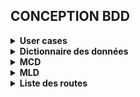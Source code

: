 ## CONCEPTION BDD
<details>
    <summary>
        <strong>User cases</strong>
    </summary>

En tant que...|Je veux pouvoir..|Afin de...|Version
|-|-|-|-|
VISITEUR|Accéder à la page **ACCUEIL** *(bannière)*|présentation|1.0|
VISITEUR|Accéder à la page **LES VIDÉOS** *(BURGER menu)*|voir la liste des vidéos sous forme de vignette (vignette principale)|1.0|
VISITEUR|Accéder à la page **RECHERCHE** *(BURGER menu)*|trouver rapidement un film à partir de différents critères de recherche|1.0|
VISITEUR|Accéder au **FORMULAIRE DE CONTACT** *(menu CONTACT)*|Envoyer un mail aux admins|1.0|
VISITEUR|Accéder au **FORMULAIRE D’INSCRIPTION** *(menu USER)*|s’inscrire|1.0|
VISITEUR|Accéder à la page **LA VIDÉO DU MOMENT** *(BURGER menu)*|voir la vignette détaillée d’un film|1.0|
UTILISATEUR|Accéder à la page **ACCUEIL** *(bannière)*|présentation|1.0
UTILISATEUR|Accéder à la page **LES VIDÉOS** *(BURGER menu)*|voir la liste des vidéos sous forme de vignette (vignette principale + vignette détails)|1.1
UTILISATEUR|Accéder à la page **RECHERCHE** *(BURGER menu)*|trouver rapidement un film à partir de différents critères de recherche (ajout du critère support)|1.1|
UTILISATEUR|Accéder au **FORMULAIRE DE CONTACT** *(menu CONTACT)*|Envoyer un mail aux admins|1.0|UTILISATEUR|Accéder au **FORMULAIRE DE CONNEXION** *(menu USER)*|se connecter|1.1|
UTILISATEUR|Accéder à la page **MES FAVORIS** *(BURGER menu)*|voir la liste de mes films favoris|1.1|
UTILISATEUR|Accéder à la page **LA VIDÉO DU MOMENT** *(BURGER menu)*|voir la vignette détaillée d’un film|1.0|
UTILISATEUR|Accéder à la page **MES PROPOSITIONS** *(BURGER menu)*|voir les films qui me sont proposés par rapport à mes goûts ou en général|1.1|
UTILISATEUR|Accéder à la page **MES SÉANCES** *(BURGER menu)*|Voir la liste de mes séances|1.1|
UTILISATEUR|Accéder à la page **MES AVIS** *(BURGER menu)*|Voir la liste de mes avis|1.1|
UTILISATEUR|Accéder à la page **MON PROFIL** *(menu USER)*|Modifier / Supprimer mon profil utilisateur|1.1|ADMINISTRATEUR|Accéder à la page **ACCUEIL** *(bannière)*|présentation|1.0|
ADMINISTRATEUR|Accéder à la page **LES VIDÉOS** *(BURGER menu)*|voir la liste des vidéos sous forme de vignette (vignette princi|pale + vignette détails)|1.1|
ADMINISTRATEUR|Accéder à la page **RECHERCHE** *(BURGER menu)*|trouver rapidement un film à partir de différents critères de recherche (ajout du critère support)|1.1|
ADMINISTRATEUR|Accéder au **FORMULAIRE DE CONTACT** *(menu CONTACT)*|Envoyer un mail aux admins|1.0|
ADMINISTRATEUR|Accéder au **FORMULAIRE DE CONNEXION** *(menu USER)*|se connecter|1.1|
ADMINISTRATEUR|Accéder à la page **MES FAVORIS** *(BURGER menu)*|voir la liste de mes films favoris|1.1|
ADMINISTRATEUR|Accéder à la page **LA VIDÉO DU MOMENT** *(BURGER menu)*|voir la vignette détaillée d’un film|1.1|
ADMINISTRATEUR|Accéder à la page **MES PROPOSITIONS** *(BURGER menu)*|voir les films qui me sont proposés par rapport à mes goûts ou en général|1.1|
ADMINISTRATEUR|Accéder à la page **MES SÉANCES** *(BURGER menu)*|Voir la liste de mes séances|1.1|
ADMINISTRATEUR|Accéder à la page **MES AVIS** *(BURGER menu)*|Voir la liste de mes avis|1.1|
ADMINISTRATEUR|Accéder à la page **AJOUT ADMIN** *(menu USER)*|Ajouter un nouvel admin|1.2|
ADMINISTRATEUR|Accéder à la page **MON PROFIL** *(menu USER)*|Modifier / Supprimer mon profil utilisateur|1.1|
ADMINISTRATEUR|Accéder à la page **AJOUT FILM** *(BURGER menu)*|Ajouter un film|1.2|
ADMINISTRATEUR|Accéder à la page **SUPPORT** *(BURGER menu)*|Gérer les supports (ajout, modif, suppression)|1.2|
ADMINISTRATEUR|Accéder à la page **MODIFIER FILM** *(BURGER menu)*|changer le support d’un film|1.2|
ADMINISTRATEUR|Accéder à la page **VALIDER UN AVIS** *(BURGER menu)*|Valider / Refuser un avis|1.2|
ADMINISTRATEUR|Accéder à la page **SUPPRIMER UN COMPTE UTILISATEUR** *(BURGER menu)*|supprimer un compte utilisateur|1.2|
ADMINISTRATEUR|Accéder à la page **STATS** *(BURGER menu)*|voir différentes stats|1.2|

</details>

<details>
    <summary>
        <strong>Dictionnaire des données</strong>
    </summary>

### Entités :

-  **USER**
  
Nom|Description|Type|Commentaire|Contraintes|
-|-|-|-|-|
id|PK|INT|Clé primaire|UNIQUE, NOT NULL|
pseudo|pseudo|TEXT|-|UNIQUE, NOT NULL|
email|adresse mail|TEXT|Vérifier la validité de l’adresse|NOT NULL|
password|mot de passe|password|création d’un type|NOT NULL|
type|type d’utilisateur|TEXT|user ou admin|NOT NULL, DEFAULT user|
email_alert|pour déclencher l'envoi d'un mail d'alerte|BOOLEAN|true: email envoyé à chaque connexion|NOT NULL|
updated_at|date de mise à jour|TIMESTAMPTZ|la création n’est pas une mise à jour|-|
created_at|date de création|TIMESTAMPTZ|-|NOT NULL|

-  **MOVIE**
  
Nom|Description|Type|Commentaire|Contraintes|
-|-|-|-|-|
id|PK|INT|Clé primaire|UNIQUE, NOT NULL|
title|titre|TEXT|-|NOT NULL|
tag_line|sous-titre|TEXT|-|-|
release_date|date de réalisation|DATE|-|-|
revenue|revenus générés|INT|en $|-|
budget|budget|INT|en $|-|
profitability_ratio|ratio de rentabilité (revenus/budget)|NUMBER|exprimé en %|-|
runtime|durée|INT|en min|-|
poster|affiche|TEXT|-|-|
overview|synopsis|TEXT|en français|-|
for_adult|pour adulte|BOOLEAN|-|-|
support_id|support|INT|Foreign Key|NOT NULL|
director_id|réalisateur|INT|Foreign Key|NOT NULL|
collection_id|collection|INT|Foreign Key|NOT NULL|
tmdb_id|id TMDB pour retrouver le détail grâce à l’API de TMDB|INT|pour retrouver le détail d’un contenu grâce à l’API de TMDB|NOT NULL|
updated_at|date de mise à jour|TIMESTAMPTZ|la création n’est pas une mise à jour|-|
created_at|date de création|TIMESTAMPTZ|-|NOT NULL|

-  **SESSION**
  
Nom|Description|Type|Commentaire|Contraintes|
-|-|-|-|-|
id|PK|INT|Clé primaire|UNIQUE, NOT NULL|
date|date de la séance|DATE|-|NOT NULL|
user_id|id de l’utilisateur qui a choisi le contenu|INT|Foreign Key|NOT NULL|
movie_id|id du film|INT|Foreign Key|NOT NULL|
updated_at|date de mise à jour|TIMESTAMPTZ|la création n’est pas une mise à jour|-|
created_at|date de création|TIMESTAMPTZ|-|NOT NULL|

-  **SUPPORT**
  
Nom|Description|Type|Commentaire|Contraintes|
-|-|-|-|-|
id|PK|INT|Clé primaire|UNIQUE, NOT NULL|
type|type de support|TEXT|(CD - DD - USB - DVD)|NOT NULL|
name|nom du support|TEXT|-|NOT NULL|
updated_at|date de mise à jour|TIMESTAMPTZ|la création n’est pas une mise à jour|-|
created_at|date de création|TIMESTAMPTZ|-|NOT NULL|

-  **REVIEW**
  
Nom|Description|Type|Commentaire|Contraintes|
-|-|-|-|-|
id|PK|INT|Clé primaire|UNIQUE, NOT NULL|
user_id|id de l’utilisateur qui a rédigé l’avis|INT|Foreign Key|NOT NULL|
date|Date de rédaction de l’avis|DATE|-|NOT NULL|
score|Note du contenu|INT|de 0 à 5 par pas de 0.5|NOT NULL|
comment|Commentaire|TEXT|-|NULLABLE|
movie_id|id du film|INT|Foreign Key|NOT NULL|
session_id|id de la session|INT|Foreign Key|NOT NULL|
updated_at|date de mise à jour|TIMESTAMPTZ|la création n’est pas une mise à jour|-|
created_at|date de création|TIMESTAMPTZ|-|NOT NULL|

-  **GENRE**
  
Nom|Description|Type|Commentaire|Contraintes|
-|-|-|-|-|
id|PK|INT|Clé primaire|UNIQUE, NOT NULL|
name|nom du genre|TEXT|-|NOT NULL|
updated_at|date de mise à jour|TIMESTAMPTZ|la création n’est pas une mise à jour|-|
created_at|date de création|TIMESTAMPTZ|-|NOT NULL|

-  **COLLECTION**
  
Nom|Description|Type|Commentaire|Contraintes|
-|-|-|-|-|
id|PK|INT|Clé primaire|UNIQUE, NOT NULL|
name|nom du genre|TEXT|-|NOT NULL|
updated_at|date de mise à jour|TIMESTAMPTZ|la création n’est pas une mise à jour|-|
created_at|date de création|TIMESTAMPTZ|-|NOT NULL|

-  **PRODUCTION_COMPANY**
  
Nom|Description|Type|Commentaire|Contraintes|
-|-|-|-|-|
id|PK|INT|Clé primaire|UNIQUE, NOT NULL|
logo|chemin du logo|TEXT|-|-|
iso_3166|code ISO du pays|TEXT|2 caractères (US - FR ...) permet d’obtenir le drapeau|NOT NULL|
name|nom de la société de production|TEXT|-|NOT NULL|
updated_at|date de mise à jour|TIMESTAMPTZ|la création n’est pas une mise à jour|-|
created_at|date de création|TIMESTAMPTZ|-|NOT NULL|

-  **PRODUCTION_COUNTRY**
  
Nom|Description|Type|Commentaire|Contraintes|
-|-|-|-|-|
id|PK|INT|Clé primaire|UNIQUE, NOT NULL|
iso_3166|code ISO du pays|TEXT|2 caractères (US - FR ...) permet d’obtenir le drapeau|NOT NULL|
name|nom du pays de production|TEXT|-|NOT NULL|
updated_at|date de mise à jour|TIMESTAMPTZ|la création n’est pas une mise à jour|-|
created_at|date de création|TIMESTAMPTZ|-|NOT NULL|

-  **ACTOR**
  
Nom|Description|Type|Commentaire|Contraintes|
-|-|-|-|-|
id|PK|INT|Clé primaire|UNIQUE, NOT NULL|
name|nom de l‘acteur|TEXT|-|NOT NULL|
character|nom du personnage|TEXT|-|NOT NULL|
updated_at|date de mise à jour|TIMESTAMPTZ|la création n’est pas une mise à jour|-|
created_at|date de création|TIMESTAMPTZ|-|NOT NULL|

-  **DIRECTOR**
  
Nom|Description|Type|Commentaire|Contraintes|
-|-|-|-|-|
id|PK|INT|Clé primaire|UNIQUE, NOT NULL|
photo|photo du réalisateur|TEXT|-|-|
name|nom du réalisateur|TEXT|-|NOT NULL|
updated_at|date de mise à jour|TIMESTAMPTZ|la création n’est pas une mise à jour|-|
created_at|date de création|TIMESTAMPTZ|-|NOT NULL|

-  **FAVORITE**
  
Nom|Description|Type|Commentaire|Contraintes|
-|-|-|-|-|
id|PK|INT|Clé primaire|UNIQUE, NOT NULL|
user_id|id de l’utilisateur|INT|Foreign key|NOT NULL|
movie_id|id du film|INT|Foreign key|NOT NULL|
updated_at|date de mise à jour|TIMESTAMPTZ|la création n’est pas une mise à jour|-|
created_at|date de création|TIMESTAMPTZ|-|NOT NULL|

-  **SEE**
  
Nom|Description|Type|Commentaire|Contraintes|
-|-|-|-|-|
id|PK|INT|Clé primaire|UNIQUE, NOT NULL|
user_id|id de l’utilisateur|INT|Foreign key|NOT NULL|
movie_id|id du film|INT|Foreign key|NOT NULL|
updated_at|date de mise à jour|TIMESTAMPTZ|la création n’est pas une mise à jour|-|
created_at|date de création|TIMESTAMPTZ|-|NOT NULL|

-  **PLAY**
  
Nom|Description|Type|Commentaire|Contraintes|
-|-|-|-|-|
id|PK|INT|Clé primaire|UNIQUE, NOT NULL|
actor_id|id de l’acteur|INT|Foreign key|NOT NULL|
movie_id|id du film|INT|Foreign key|NOT NULL|
updated_at|date de mise à jour|TIMESTAMPTZ|la création n’est pas une mise à jour|-|
created_at|date de création|TIMESTAMPTZ|-|NOT NULL|

-  **PRODUCTION**
  
Nom|Description|Type|Commentaire|Contraintes|
-|-|-|-|-|
id|PK|INT|Clé primaire|UNIQUE, NOT NULL|
production_company_id|id de la société de production|INT|-|NOT NULL|
movie_id|id du film|INT|Foreign key|NOT NULL|
updated_at|date de mise à jour|TIMESTAMPTZ|la création n’est pas une mise à jour|-|
created_at|date de création|TIMESTAMPTZ|-|NOT NULL|

-  **TYPE**
  
Nom|Description|Type|Commentaire|Contraintes|
-|-|-|-|-|
id|PK|INT|Clé primaire|UNIQUE, NOT NULL|
genre_id|id du genre|INT|Foreign key|NOT NULL|
movie_id|id du film|INT|Foreign key|NOT NULL|
updated_at|date de mise à jour|TIMESTAMPTZ|la création n’est pas une mise à jour|-|
created_at|date de création|TIMESTAMPTZ|-|NOT NULL|

-  **ORIGINE**
  
Nom|Description|Type|Commentaire|Contraintes|
-|-|-|-|-|
id|PK|INT|Clé primaire|UNIQUE, NOT NULL|
production_country_id|id du pays de production|INT|Foreign key|NOT NULL|
movie_id|id du film|INT|Foreign key|NOT NULL|
updated_at|date de mise à jour|TIMESTAMPTZ|la création n’est pas une mise à jour|-|
created_at|date de création|TIMESTAMPTZ|-|NOT NULL|
</details>

<details>

<summary>
<strong>MCD</strong>
</summary>
REVIEW: date, score, comment
PARTICIPE, 11 SESSION, 0N USER
SESSION: date
DIFFUSE, 0N MOVIE, 11 SESSION
SUPPORT: type, name
:

DONNE, 11 REVIEW, 0N USER
USER: pseudo, email, password, type
VOIT, 0N MOVIE, 0N USER
EST STOCKE, 1N SUPPORT, 11 MOVIE
JOUE, 1N MOVIE, 1N ACTOR
ACTOR: name, character

COLLECTION: name
APPARTIENT A, 1N COLLECTION, 01 MOVIE
MOVIE: title, tag-line, release date, revenue, budget,profitability ratio, runtime, poster, overview, for adult, tmdb id
EST PRODUIT PAR , 1N PRODUCTION COMPANY, 1N MOVIE
PRODUCTION COMPANY: logo, iso 3166, name
:

DIRECTOR: photo, name
EST REALISE, 1N DIRECTOR, 11 MOVIE
VIENT DE , 1N PRODUCTION COUNTRY, 1N MOVIE
PRODUCTION COUNTRY: iso 3166, name
EST DE TYPE, 1N GENRE, 1N MOVIE
GENRE: name

![MCD](./../specification/images/MCD.jpg)

</details>
<details>
<summary>
<strong>MLD</strong>
</summary>

- USER (pseudo, email, password, type)
- MOVIE (title, tag-line, release_date, revenue, budget, profitability ratio, runtime, poster, overview, for adult, tmdb_id, #support_id, #director_id, #collection_id)
- SESSION (date, #user_id, #movie_id) 
- REVIEW (date, score, comment, #user_id, #movie_id)
- SUPPORT (type, name)
- GENRE (name)
- COLLECTION (name)
- PRODUCTION_COMPANY (logo, iso_3166, name)
- PRODUCTION_COUNTRY (iso_3166, name)
- ACTOR (name, character)
- DIRECTOR (photo, name)
- VOIR (#user_id, #movie_id)
- JOUER (#actor_id, #movie_id)
- PRODUCTION (#movie_id, #production_company_id)
- TYPE (#movie_id, #genre_id)
- ORIGINE (#movie_id, #production_country)
</details>

<details>
    <summary>
        <strong>Liste des routes</strong>
    </summary>
    
### V1.0

- **FRONT**
  
Num|URL|Description|
|-|-|-|
1|/|page d'accueil|
2|/videos|page listant les vidéos|
3|/search|page de recherche|
4|/close-up|page “la vidéo du moment”|
5|/contact|formulaire de contact|
6|/sign-up|formulaire d’inscription|

- **BACK**
  
Méthode HTTP|URL|Contrôleur|Description|
|-|-|-|-|
POST|/api/videos|videosController (*allVideosVisitor*)|Retourne toutes les vidéos (*MOVIE*)|
POST|/api/sign-up|userController (*signUp*)|Ajout d’ un user (*USER*)|
GET|/api/search|searchController (*searchVideosVisitor*)|Retourne les résultats de recherche|
GET|/api/close-up|videostController (*closeUp*)|Retourne les infos d’un vidéo au hasard|
GET|/api/contact|contactController (*SendMessage*)|Envoi un message|

</details>
